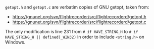 `getopt.h` and `getopt.c` are verbatim copies of GNU getopt, taken from:
- https://gnunet.org/svn/flightrecorder/src/flightrecorderd/getopt.h
- https://gnunet.org/svn/flightrecorder/src/flightrecorderd/getopt.c

The only modification is line 231 from `# if HAVE_STRING_H` to
`# if HAVE_STRING_H || defined(_WIN32)` in order to include `<string.h>` on
Windows.
